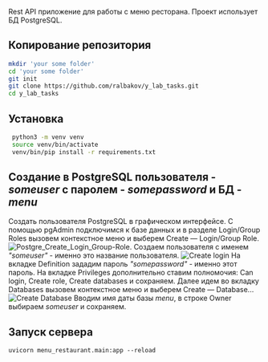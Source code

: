 Rest API приложение для работы с меню ресторана. Проект использует БД PostgreSQL.

## Копирование репозитория
```bash
mkdir 'your some folder'
cd 'your some folder'
git init
git clone https://github.com/ralbakov/y_lab_tasks.git
cd y_lab_tasks
```
## Установка
```bash
 python3 -m venv venv
 source venv/bin/activate
 venv/bin/pip install -r requirements.txt 
```
## Создание в PostgreSQL пользователя - _someuser_ c паролем - _somepassword_ и БД - _menu_
Создать пользователя PostgreSQL в графическом интерфейсе.
С помощью pgAdmin подключимся к базе данных и в разделе Login/Group Roles вызовем контекстное меню и выберем Create — Login/Group Role.
![Postgre_Create_Login_Group-Role](https://github.com/ralbakov/y_lab_tasks/blob/main/Postgre_Create_Login_Group-Role.png?raw=true).
Создаем пользователя с именем _"someuser"_ - именно это название пользователя.
![Create login](https://github.com/ralbakov/y_lab_tasks/blob/main/Create_login.png?raw=true)
На вкладке Definition зададим пароль _"somepassword"_ - именно этот пароль.
На вкладке Privileges дополнительно ставим полномочия: Can login, Create role, Create databases и сохраняем.
Далее идем во вкладку Databases вызовем контекстное меню и выберем Create — Database...
![Create Database](https://github.com/ralbakov/y_lab_tasks/blob/main/Create_database.png?raw=true)
Вводим имя даты базы _menu_, в строке Owner выбираем _someuser_ и сохраняем.

## Запуск сервера
```
uvicorn menu_restaurant.main:app --reload
```
